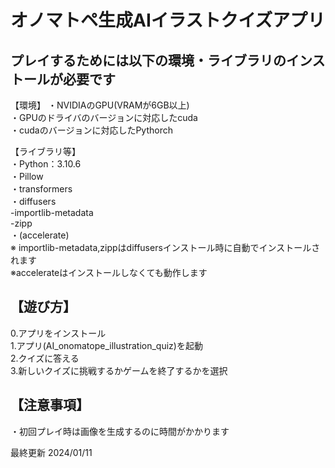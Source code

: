 # オノマトペ生成AIイラストクイズアプリ

## プレイするためには以下の環境・ライブラリのインストールが必要です

【環境】
・NVIDIAのGPU(VRAMが6GB以上)  
・GPUのドライバのバージョンに対応したcuda  
・cudaのバージョンに対応したPythorch  

【ライブラリ等】  
・Python：3.10.6  
・Pillow  
・transformers  
・diffusers  
    -importlib-metadata  
    -zipp  
・(accelerate)  
※ importlib-metadata,zippはdiffusersインストール時に自動でインストールされます  
※accelerateはインストールしなくても動作します


## 【遊び方】

0.アプリをインストール  
1.アプリ(AI_onomatope_illustration_quiz)を起動  
2.クイズに答える  
3.新しいクイズに挑戦するかゲームを終了するかを選択  


## 【注意事項】

・初回プレイ時は画像を生成するのに時間がかかります


最終更新 2024/01/11

